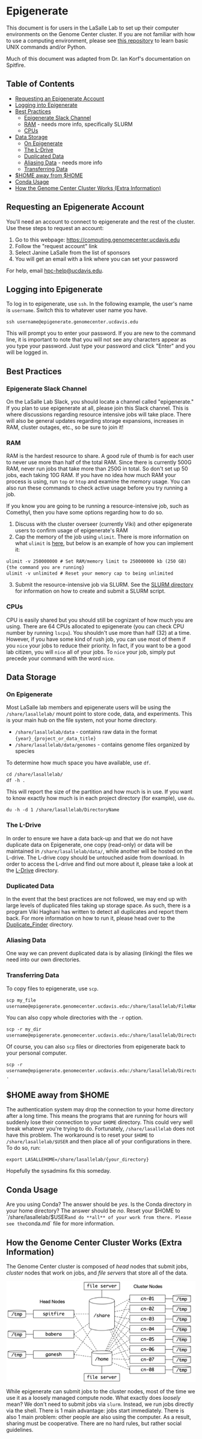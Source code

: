 # Epigenerate

This document is for users in the LaSalle Lab to set up their computer environments on the Genome Center cluster. If you are not familiar with how to use a computing environment, please see [this repository](https://github.com/vhaghani26/python_focus_group) to learn basic UNIX commands and/or Python.

Much of this document was adapted from Dr. Ian Korf's documentation on Spitfire.

## Table of Contents

* [Requesting an Epigenerate Account](#requesting-an-epigenerate-account)
* [Logging into Epigenerate](#logging-into-epigenerate)
* [Best Practices](#best-practices)
    * [Epigenerate Slack Channel](#epigenerate-slack-channel)
	* [RAM](#ram) - needs more info, specifically SLURM
	* [CPUs](#cpus)
* [Data Storage](#data-storage)
	* [On Epigenerate](#on-epigenerate)
	* [The L-Drive](#the-l-drive)
	* [Duplicated Data](#duplicated-data)
	* [Aliasing Data](#aliasing-data) - needs more info
	* [Transferring Data](#transferring-data)
* [$HOME away from $HOME](#home-away-from-home)
* [Conda Usage](#conda-usage)
* [How the Genome Center Cluster Works (Extra Information)](#how-the-genome-center-cluster-works-extra-information)


## Requesting an Epigenerate Account 

You'll need an account to connect to epigenerate and the rest of the cluster. Use these steps to request an account:

1. Go to this webpage: https://computing.genomecenter.ucdavis.edu
2. Follow the "request account" link
3. Select Janine LaSalle from the list of sponsors
4. You will get an email with a link where you can set your password

For help, email hpc-help@ucdavis.edu.

## Logging into Epigenerate 

To log in to epigenerate, use `ssh`. In the following example, the user's name is `username`. Switch this to whatever user name you have.

```
ssh username@epigenerate.genomecenter.ucdavis.edu
```

This will prompt you to enter your password. If you are new to the command line, it is important to note that you will not see any characters appear as you type your password. Just type your password and click "Enter" and you will be logged in.

## Best Practices 

### Epigenerate Slack Channel

On the LaSalle Lab Slack, you should locate a channel called "epigenerate." If you plan to use epigenerate at all, please join this Slack channel. This is where discussions regarding resource intensive jobs will take place. There will also be general updates regarding storage expansions, increases in RAM, cluster outages, etc., so be sure to join it!

### RAM 

RAM is the hardest resource to share. A good rule of thumb is for each user to never use more than half of the total RAM. Since there is currently 500G RAM, never run jobs that take more than 250G in total. So don't set up 50 jobs, each taking 10G RAM. If you have no idea how much RAM your process is using, run `top` or `htop` and examine the memory usage. You can also run these commands to check active usage before you try running a job.

If you know you are going to be running a resource-intensive job, such as Comethyl, then you have some options regarding how to do so.

1. Discuss with the cluster overseer (currently Viki) and other epigenerate users to confirm usage of epigenerate's RAM
2. Cap the memory of the job using `ulimit`. There is more information on what `ulimit` is [here](https://www.geeksforgeeks.org/ulimit-soft-limits-and-hard-limits-in-linux/), but below is an example of how you can implement it:

```
ulimit -v 250000000 # Set RAM/memory limit to 250000000 kb (250 GB)
{the command you are running}
ulimit -v unlimited # Reset your memory cap to being unlimited
```

3. Submit the resource-intensive job via SLURM. See the [SLURM directory](https://github.com/vhaghani26/epigenerate/tree/main/SLURM) for information on how to create and submit a SLURM script.

### CPUs

CPU is easily shared but you should still be cognizant of how much you are using. There are 64 CPUs allocated to epigenerate (you can check CPU number by running `lscpu`). You shouldn't use more than half (32) at a time. However, if you have some kind of rush job, you can use most of them if you `nice` your jobs to reduce their priority. In fact, if you want to be a good lab citizen, you will `nice` all of your jobs. To `nice` your job, simply put precede your command with the word `nice`.

## Data Storage

### On Epigenerate 

Most LaSalle lab members and epigenerate users will be using the `/share/lasallelab/` mount point to store code, data, and experiments. This is your main hub on the file system, not your home directory.

* `/share/lasallelab/data` - contains raw data in the format `{year}_{project_or_data_title}`
* `/share/lasallelab/data/genomes` - contains genome files organized by species

To determine how much space you have available, use `df`.

```
cd /share/lasallelab/
df -h .
```

This will report the size of the partition and how much is in use. If you want to know exactly how much is in each project directory (for example), use `du`.

```
du -h -d 1 /share/lasallelab/DirectoryName
```

### The L-Drive 

In order to ensure we have a data back-up and that we do not have duplicate data on Epigenerate, one copy (read-only) or data will be maintained in `/share/lasallelab/data/`, while another will be hosted on the L-drive. The L-drive copy should be untouched aside from download. In order to access the L-drive and find out more about it, please take a look at the [L-Drive](https://github.com/vhaghani26/epigenerate/tree/main/L-Drive) directory.
	
### Duplicated Data 

In the event that the best practices are not followed, we may end up with large levels of duplicated files taking up storage space. As such, there is a program Viki Haghani has written to detect all duplicates and report them back. For more information on how to run it, please head over to the [Duplicate_Finder](https://github.com/vhaghani26/epigenerate/tree/main/Duplicate_Finder) directory.

### Aliasing Data

One way we can prevent duplicated data is by aliasing (linking) the files we need into our own directories.

### Transferring Data 

To copy files to epigenerate, use `scp`.

```
scp my_file username@epigenerate.genomecenter.ucdavis.edu:/share/lasallelab/FileName
```

You can also copy whole directories with the `-r` option.

```
scp -r my_dir username@epigenerate.genomecenter.ucdavis.edu:/share/lasallelab/DirectoryName
```

Of course, you can also `scp` files or directories from epigenerate back to your personal computer.

```
scp -r username@epigenerate.genomecenter.ucdavis.edu:/share/lasallelab/DirectoryName .
```

## $HOME away from $HOME 

The authentication system may drop the connection to your home directory after a long time. This means the programs that are running for hours will suddenly lose their connection to your `$HOME` directory. This could very well break whatever you're trying to do. Fortunately, `/share/lasallelab` does not have this problem. The workaround is to reset your `$HOME` to `/share/lasallelab/$USER` and then place all of your configurations in there. To do so, run:

```
export LASALLEHOME=/share/lasallelab/{your_directory}
```

Hopefully the sysadmins fix this someday.

## Conda Usage 

Are you using Conda? The answer should be _yes_. Is the Conda directory in your home directory? The answer should be _no_. Reset your $HOME to `/share/lasallelab/$USER` and do **all** of your work from there. Please see the `conda.md` file for more information.

## How the Genome Center Cluster Works (Extra Information)

The Genome Center cluster is composed of _head_ nodes that submit jobs, _cluster_ nodes that work on jobs, and _file servers_ that store all of the data.

![Cluster Topology](https://github.com/KorfLab/spitfire/blob/main/cluster.png)

While epigenerate can submit jobs to the cluster nodes, most of the time we use it as a loosely managed compute node. What exactly does _loosely_ mean? We don't need to submit jobs via `slurm`. Instead, we run jobs directly via the shell. There is 1 main advantage: jobs start immediately. There is also 1 main problem: other people are also using the computer. As a result, sharing must be cooperative. There are no hard rules, but rather social guidelines.